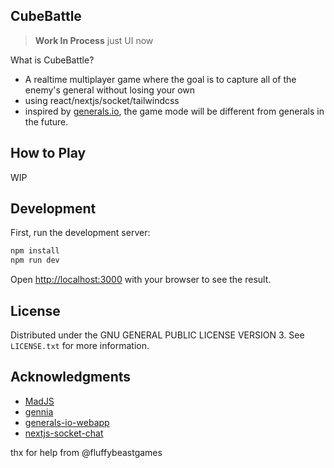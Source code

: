 ## CubeBattle

> **Work In Process** just UI now

What is CubeBattle?

- A realtime multiplayer game where the goal is to capture all of the enemy's general without losing your own
- using react/nextjs/socket/tailwindcss
- inspired by [generals.io](https://generals.io), the game mode will be different from generals in the future.


## How to Play

WIP

## Development

First, run the development server:

```bash
npm install
npm run dev
```

Open [http://localhost:3000](http://localhost:3000) with your browser to see the result.

## License

Distributed under the GNU GENERAL PUBLIC LICENSE VERSION 3. See `LICENSE.txt` for more information.

## Acknowledgments

- [MadJS](https://github.com/fluffybeastgames/MadJS/)
- [gennia](https://github.com/GenniaApp/Gennia)
- [generals-io-webapp](https://github.com/dhyegocalota/generals-io-webapp)
- [nextjs-socket-chat](https://github.com/jglchen/nextjs-socket-chat)

thx for help from @fluffybeastgames
